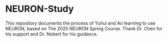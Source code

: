 # NEURON-Study
This repository documents the process of Yuhui and Ao learning to use NEURON, based on The 2025 NEURON Spring Course.
Thank Dr. Chen for his support and Dr. Nobert for his guidance.